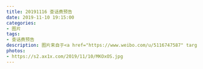 ```yaml
---
title: 20191116 查话费预告
date: 2019-11-10 19:15:00
categories:
- 图片
tags:
- 查话费预告
description: 图片来自于<a href="https://www.weibo.com/u/5116747587" target="_blank">Nicole发发</a><br/>11.16周六晚八点半茶话会～话题部YY见。立冬啦，大家注意盖好被子别着凉喔～
photos:
- https://s2.ax1x.com/2019/11/10/MKOxOS.jpg
---
```

